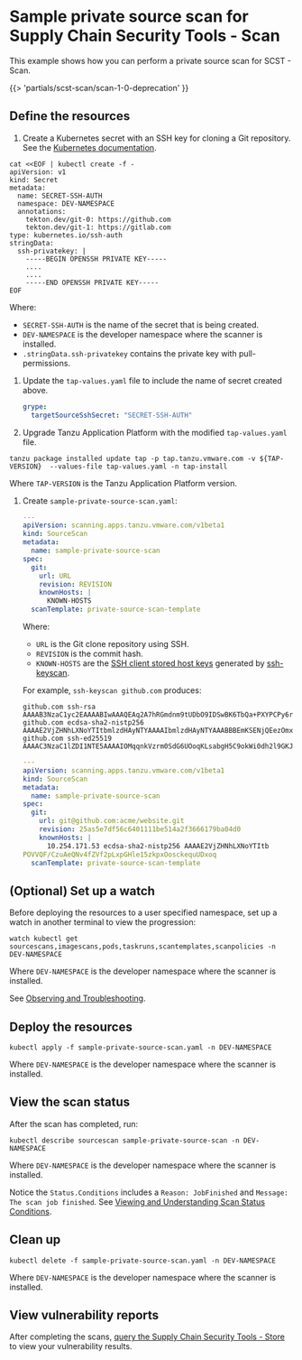 # Sample private source scan for Supply Chain Security Tools - Scan

This example shows how you can perform a private source scan for SCST - Scan.

{{> 'partials/scst-scan/scan-1-0-deprecation' }}

## <a id="define-resources"></a>Define the resources

1. Create a Kubernetes secret with an SSH key for cloning a Git repository. See the [Kubernetes documentation](https://kubernetes.io/docs/concepts/configuration/secret/#use-case-pod-with-ssh-keys).

  ```console
  cat <<EOF | kubectl create -f -
  apiVersion: v1
  kind: Secret
  metadata:
    name: SECRET-SSH-AUTH
    namespace: DEV-NAMESPACE
    annotations:
      tekton.dev/git-0: https://github.com
      tekton.dev/git-1: https://gitlab.com
  type: kubernetes.io/ssh-auth
  stringData:
    ssh-privatekey: |
      -----BEGIN OPENSSH PRIVATE KEY-----
      ....
      ....
      -----END OPENSSH PRIVATE KEY-----
  EOF
  ```

  Where:

  - `SECRET-SSH-AUTH` is the name of the secret that is being created.
  - `DEV-NAMESPACE` is the developer namespace where the scanner is installed.
  - `.stringData.ssh-privatekey` contains the private key with pull-permissions.

1. Update the `tap-values.yaml` file to include the name of secret created above.

    ```yaml
    grype:
      targetSourceSshSecret: "SECRET-SSH-AUTH"
    ```

1. Upgrade Tanzu Application Platform with the modified `tap-values.yaml` file.

  ```console
  tanzu package installed update tap -p tap.tanzu.vmware.com -v ${TAP-VERSION}  --values-file tap-values.yaml -n tap-install
  ```

  Where `TAP-VERSION` is the Tanzu Application Platform version.

1. Create `sample-private-source-scan.yaml`:

    ```yaml
    ---
    apiVersion: scanning.apps.tanzu.vmware.com/v1beta1
    kind: SourceScan
    metadata:
      name: sample-private-source-scan
    spec:
      git:
        url: URL
        revision: REVISION
        knownHosts: |
          KNOWN-HOSTS
      scanTemplate: private-source-scan-template
    ```

   Where:

   - `URL` is the Git clone repository using SSH.
   - `REVISION` is the commit hash.
   - `KNOWN-HOSTS` are the [SSH client stored host keys](https://www.ssh.com/academy/ssh/host-key#known-host-keys) generated by [ssh-keyscan](https://man.openbsd.org/ssh-keyscan).

   For example, `ssh-keyscan github.com` produces:

   ```console
   github.com ssh-rsa AAAAB3NzaC1yc2EAAAABIwAAAQEAq2A7hRGmdnm9tUDbO9IDSwBK6TbQa+PXYPCPy6rbTrTtw7PHkccKrpp0yVhp5HdEIcKr6pLlVDBfOLX9QUsyCOV0wzfjIJNlGEYsdlLJizHhbn2mUjvSAHQqZETYP81eFzLQNnPHt4EVVUh7VfDESU84KezmD5QlWpXLmvU31/yMf+Se8xhHTvKSCZIFImWwoG6mbUoWf9nzpIoaSjB+weqqUUmpaaasXVal72J+UX2B+2RPW3RcT0eOzQgqlJL3RKrTJvdsjE3JEAvGq3lGHSZXy28G3skua2SmVi/w4yCE6gbODqnTWlg7+wC604ydGXA8VJiS5ap43JXiUFFAaQ==
   github.com ecdsa-sha2-nistp256 AAAAE2VjZHNhLXNoYTItbmlzdHAyNTYAAAAIbmlzdHAyNTYAAABBBEmKSENjQEezOmxkZMy7opKgwFB9nkt5YRrYMjNuG5N87uRgg6CLrbo5wAdT/y6v0mKV0U2w0WZ2YB/++Tpockg=
   github.com ssh-ed25519 AAAAC3NzaC1lZDI1NTE5AAAAIOMqqnkVzrm0SdG6UOoqKLsabgH5C9okWi0dh2l9GKJl
   ```

    ```yaml
    ---
    apiVersion: scanning.apps.tanzu.vmware.com/v1beta1
    kind: SourceScan
    metadata:
      name: sample-private-source-scan
    spec:
      git:
        url: git@github.com:acme/website.git
        revision: 25as5e7df56c6401111be514a2f3666179ba04d0
        knownHosts: |
          10.254.171.53 ecdsa-sha2-nistp256 AAAAE2VjZHNhLXNoYTItb
    POVVQF/CzuAeQNv4fZVf2pLxpGHle15zkpxOosckequUDxoq
      scanTemplate: private-source-scan-template
    ```

## <a id="set-up-watch"></a>(Optional) Set up a watch

Before deploying the resources to a user specified namespace, set up a watch in another terminal to view the progression:

```console
watch kubectl get sourcescans,imagescans,pods,taskruns,scantemplates,scanpolicies -n DEV-NAMESPACE
```

Where `DEV-NAMESPACE` is the developer namespace where the scanner is installed.

See [Observing and Troubleshooting](../observing.md).

## <a id="deploy-resources"></a>Deploy the resources

```console
kubectl apply -f sample-private-source-scan.yaml -n DEV-NAMESPACE
```

Where `DEV-NAMESPACE` is the developer namespace where the scanner is installed.

## <a id="view-scan-status"></a>View the scan status

After the scan has completed, run:

```console
kubectl describe sourcescan sample-private-source-scan -n DEV-NAMESPACE
```

Where `DEV-NAMESPACE` is the developer namespace where the scanner is installed.

Notice the `Status.Conditions` includes a `Reason: JobFinished` and `Message:
The scan job finished`. See [Viewing and Understanding Scan Status
Conditions](../results.md).

## <a id="clean-up"></a>Clean up

```console
kubectl delete -f sample-private-source-scan.yaml -n DEV-NAMESPACE
```

Where `DEV-NAMESPACE` is the developer namespace where the scanner is installed.

## <a id="view-vuln-reports"></a>View vulnerability reports

After completing the scans, [query the Supply Chain Security Tools - Store](../../cli-plugins/insight/query-data.md) to view your vulnerability results.
